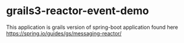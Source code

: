 # grails3-reactor-event-demo
This application is grails version of spring-boot  application found here https://spring.io/guides/gs/messaging-reactor/
